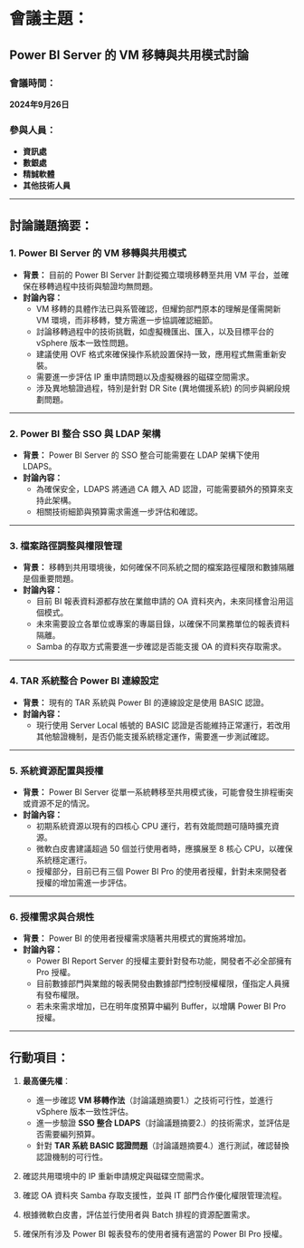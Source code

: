# 會議主題：
## Power BI Server 的 VM 移轉與共用模式討論

### 會議時間：
**2024年9月26日**

### 參與人員：
- **資訊處**
- **數銀處**
- **精誠軟體**
- **其他技術人員**

---

## 討論議題摘要：

### 1. **Power BI Server 的 VM 移轉與共用模式**
- **背景：** 目前的 Power BI Server 計劃從獨立環境移轉至共用 VM 平台，並確保在移轉過程中技術與驗證均無問題。
- **討論內容：**
  - VM 移轉的具體作法已與系管確認，但耀鈞部門原本的理解是僅需開新 VM 環境，而非移轉，雙方需進一步協調確認細節。
  - 討論移轉過程中的技術挑戰，如虛擬機匯出、匯入，以及目標平台的 vSphere 版本一致性問題。
  - 建議使用 OVF 格式來確保操作系統設置保持一致，應用程式無需重新安裝。
  - 需要進一步評估 IP 重申請問題以及虛擬機器的磁碟空間需求。
  - 涉及異地驗證過程，特別是針對 DR Site (異地備援系統) 的同步與網段規劃問題。

---

### 2. **Power BI 整合 SSO 與 LDAP 架構**
- **背景：** Power BI Server 的 SSO 整合可能需要在 LDAP 架構下使用 LDAPS。
- **討論內容：**
  - 為確保安全，LDAPS 將通過 CA 餵入 AD 認證，可能需要額外的預算來支持此架構。
  - 相關技術細節與預算需求需進一步評估和確認。

---

### 3. **檔案路徑調整與權限管理**
- **背景：** 移轉到共用環境後，如何確保不同系統之間的檔案路徑權限和數據隔離是個重要問題。
- **討論內容：**
  - 目前 BI 報表資料源都存放在業館申請的 OA 資料夾內，未來同樣會沿用這個模式。
  - 未來需要設立各單位或專案的專屬目錄，以確保不同業務單位的報表資料隔離。
  - Samba 的存取方式需要進一步確認是否能支援 OA 的資料夾存取需求。

---

### 4. **TAR 系統整合 Power BI 連線設定**
- **背景：** 現有的 TAR 系統與 Power BI 的連線設定是使用 BASIC 認證。
- **討論內容：**
  - 現行使用 Server Local 帳號的 BASIC 認證是否能維持正常運行，若改用其他驗證機制，是否仍能支援系統穩定運作，需要進一步測試確認。

---

### 5. **系統資源配置與授權**
- **背景：** Power BI Server 從單一系統轉移至共用模式後，可能會發生排程衝突或資源不足的情況。
- **討論內容：**
  - 初期系統資源以現有的四核心 CPU 運行，若有效能問題可隨時擴充資源。
  - 微軟白皮書建議超過 50 個並行使用者時，應擴展至 8 核心 CPU，以確保系統穩定運行。
  - 授權部分，目前已有三個 Power BI Pro 的使用者授權，針對未來開發者授權的增加需進一步評估。

---

### 6. **授權需求與合規性**
- **背景：** Power BI 的使用者授權需求隨著共用模式的實施將增加。
- **討論內容：**
  - Power BI Report Server 的授權主要針對發布功能，開發者不必全部擁有 Pro 授權。
  - 目前數據部門與業館的報表開發由數據部門控制授權權限，僅指定人員擁有發布權限。
  - 若未來需求增加，已在明年度預算中編列 Buffer，以增購 Power BI Pro 授權。

---

## 行動項目：
1. **最高優先權**：
   - 進一步確認 **VM 移轉作法**（討論議題摘要1.）之技術可行性，並進行 vSphere 版本一致性評估。
   - 進一步驗證 **SSO 整合 LDAPS**（討論議題摘要2.）的技術需求，並評估是否需要編列預算。
   - 針對 **TAR 系統 BASIC 認證問題**（討論議題摘要4.）進行測試，確認替換認證機制的可行性。
   
2. 確認共用環境中的 IP 重新申請規定與磁碟空間需求。
3. 確認 OA 資料夾 Samba 存取支援性，並與 IT 部門合作優化權限管理流程。
4. 根據微軟白皮書，評估並行使用者與 Batch 排程的資源配置需求。
5. 確保所有涉及 Power BI 報表發布的使用者擁有適當的 Power BI Pro 授權。
